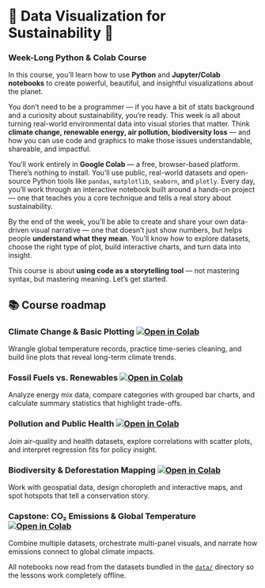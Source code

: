 # 🌿 Data Visualization for Sustainability  🌿 
### Week-Long Python & Colab Course

In this course, you’ll learn how to use **Python** and **Jupyter/Colab notebooks** to create powerful, beautiful, and insightful visualizations about the planet.

You don’t need to be a programmer — if you have a bit of stats background and a curiosity about sustainability, you’re ready. This week is all about turning real-world environmental data into visual stories that matter. Think **climate change, renewable energy, air pollution, biodiversity loss** — and how you can use code and graphics to make those issues understandable, shareable, and impactful.

You’ll work entirely in **Google Colab** — a free, browser-based platform. There’s nothing to install. You’ll use public, real-world datasets and open-source Python tools like `pandas`, `matplotlib`, `seaborn`, and `plotly`. Every day, you’ll work through an interactive notebook built around a hands-on project — one that teaches you a core technique and tells a real story about sustainability.

By the end of the week, you’ll be able to create and share your own data-driven visual narrative — one that doesn’t just show numbers, but helps people **understand what they mean**. You’ll know how to explore datasets, choose the right type of plot, build interactive charts, and turn data into insight.

This course is about **using code as a storytelling tool** — not mastering syntax, but mastering meaning. Let’s get started.

## 📚 Course roadmap

### Climate Change & Basic Plotting [![Open in Colab](https://colab.research.google.com/assets/colab-badge.svg)](https://colab.research.google.com/github/DavidLangworthy/ds4s/blob/master/days/day01/notebook/day01_starter.ipynb)
Wrangle global temperature records, practice time-series cleaning, and build line plots that reveal long-term climate trends.

### Fossil Fuels vs. Renewables [![Open in Colab](https://colab.research.google.com/assets/colab-badge.svg)](https://colab.research.google.com/github/DavidLangworthy/ds4s/blob/master/days/day02/notebook/day02_starter.ipynb)
Analyze energy mix data, compare categories with grouped bar charts, and calculate summary statistics that highlight trade-offs.

### Pollution and Public Health [![Open in Colab](https://colab.research.google.com/assets/colab-badge.svg)](https://colab.research.google.com/github/DavidLangworthy/ds4s/blob/master/days/day03/notebook/day03_starter.ipynb)
Join air-quality and health datasets, explore correlations with scatter plots, and interpret regression fits for policy insight.

### Biodiversity & Deforestation Mapping [![Open in Colab](https://colab.research.google.com/assets/colab-badge.svg)](https://colab.research.google.com/github/DavidLangworthy/ds4s/blob/master/days/day04/notebook/day04_starter.ipynb)
Work with geospatial data, design choropleth and interactive maps, and spot hotspots that tell a conservation story.

### Capstone: CO₂ Emissions & Global Temperature [![Open in Colab](https://colab.research.google.com/assets/colab-badge.svg)](https://colab.research.google.com/github/DavidLangworthy/ds4s/blob/master/days/day05/notebook/day05_starter.ipynb)
Combine multiple datasets, orchestrate multi-panel visuals, and narrate how emissions connect to global climate impacts.

All notebooks now read from the datasets bundled in the [`data/`](data) directory so the lessons work completely offline.
